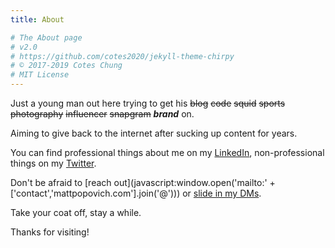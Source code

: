 ```yaml
---
title: About

# The About page
# v2.0
# https://github.com/cotes2020/jekyll-theme-chirpy
# © 2017-2019 Cotes Chung
# MIT License
---
```


Just a young man out here trying to get his ~~blog~~ ~~code~~ ~~squid~~ ~~sports~~ ~~photography~~ ~~influencer~~ ~~snapgram~~ ***brand*** on.

Aiming to give back to the internet after sucking up content for years.

You can find professional things about me on my [LinkedIn](https://www.linkedin.com/in/popovichmatt/), non-professional things on my [Twitter](https://twitter.com/mattpopovich).

Don't be afraid to [reach out](javascript:window.open('mailto:' + ['contact','mattpopovich.com'].join('@'))) or [slide in my DMs](https://twitter.com/messages/compose?recipient_id={323274028}). 

Take your coat off, stay a while. 

Thanks for visiting!

